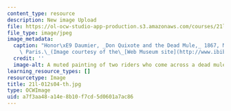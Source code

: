 ```yaml
---
content_type: resource
description: New image Upload
file: https://ol-ocw-studio-app-production.s3.amazonaws.com/courses/21l-012-forms-of-western-narrative-spring-2004/a7f3aa48a14e8b10f7cd5d0601a7ac86_21l-012s04-th.jpg
file_type: image/jpeg
image_metadata:
  caption: "Honor\xE9 Daumier, _Don Quixote and the Dead Mule,_ 1867, Mus\xE9e d'Orsay,\
    \ Paris.\_(Image courtesy of the\_[Web Museum site](http://www.ibiblio.org/wm/).)"
  credit: ''
  image-alt: A muted painting of two riders who come across a dead mule.
learning_resource_types: []
resourcetype: Image
title: 21l-012s04-th.jpg
type: OCWImage
uid: a7f3aa48-a14e-8b10-f7cd-5d0601a7ac86
---
```

